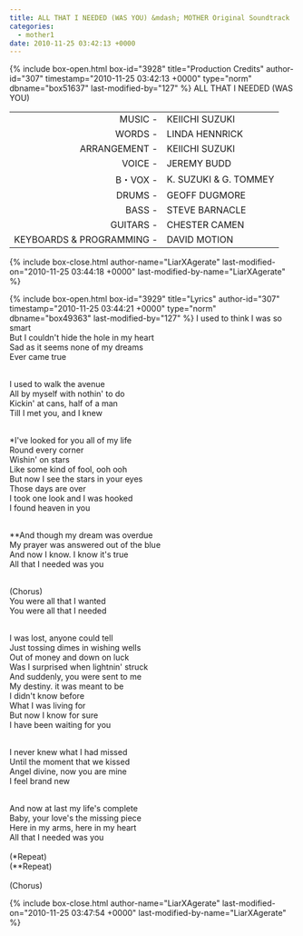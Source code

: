 ```yaml
---
title: ALL THAT I NEEDED (WAS YOU) &mdash; MOTHER Original Soundtrack
categories:
  - mother1
date: 2010-11-25 03:42:13 +0000
---
```

{% include box-open.html box-id="3928" title="Production Credits" author-id="307" timestamp="2010-11-25 03:42:13 +0000" type="norm" dbname="box51637" last-modified-by="127" %}
ALL THAT I NEEDED (WAS YOU)

<table>
<tr>
<td align="right">MUSIC -</td>
<td>KEIICHI SUZUKI</td>
</tr>
<tr>
<td align="right">WORDS -</td>
<td>LINDA HENNRICK</td>
</tr>
<tr>
<td align="right">ARRANGEMENT -</td>
<td>KEIICHI SUZUKI</td>
</tr>
<tr>
<td align="right">VOICE -</td>
<td>JEREMY BUDD</td>
</tr>
<tr>
<td align="right">B・VOX -</td>
<td>K. SUZUKI & G. TOMMEY</td>
</tr>
<tr>
<td align="right">DRUMS -</td>
<td>GEOFF DUGMORE</td>
</tr>
<tr>
<td align="right">BASS -</td>
<td>STEVE BARNACLE</td>
</tr>
<tr>
<td align="right">GUITARS -</td>
<td>CHESTER CAMEN</td>
</tr>
<tr>
<td align="right">KEYBOARDS & PROGRAMMING -</td>
<td>DAVID MOTION</td>
</tr>
</table>
{% include box-close.html author-name="LiarXAgerate" last-modified-on="2010-11-25 03:44:18 +0000" last-modified-by-name="LiarXAgerate" %}

{% include box-open.html box-id="3929" title="Lyrics" author-id="307" timestamp="2010-11-25 03:44:21 +0000" type="norm" dbname="box49363" last-modified-by="127" %}
I used to think I was so smart<br />
But I couldn't hide the hole in my heart<br />
Sad as it seems none of my dreams<br />
Ever came true<br /><br />

I used to walk the avenue<br />
All by myself with nothin' to do<br />
Kickin' at cans, half of a man<br />
Till I met you, and I knew<br /><br />

*I've looked for you all of my life<br />
Round every corner<br />
Wishin' on stars<br />
Like some kind of fool, ooh ooh<br />
But now I see the stars in your eyes<br />
Those days are over<br />
I took one look and I was hooked<br />
I found heaven in you<br /><br />

**And though my dream was overdue<br />
My prayer was answered out of the blue<br />
And now I know. I know it's true<br />
All that I needed was you<br /><br />

(Chorus)<br />
You were all that I wanted<br />
You were all that I needed<br /><br />

I was lost, anyone could tell<br />
Just tossing dimes in wishing wells<br />
Out of money and down on luck<br />
Was I surprised when lightnin' struck<br />
And suddenly, you were sent to me<br />
My destiny. it was meant to be<br />
I didn't know before<br />
What I was living for<br />
But now I know for sure<br />
I have been waiting for you<br /><br />

I never knew what I had missed<br />
Until the moment that we kissed<br />
Angel divine, now you are mine<br />
I feel brand new<br /><br />

And now at last my life's complete<br />
Baby, your love's the missing piece<br />
Here in my arms, here in my heart<br />
All that I needed was you<br /><br />
(*Repeat)<br />   (**Repeat)<br /><br />(Chorus)

{% include box-close.html author-name="LiarXAgerate" last-modified-on="2010-11-25 03:47:54 +0000" last-modified-by-name="LiarXAgerate" %}

